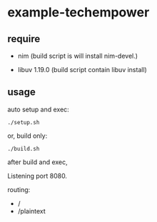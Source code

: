 # example-techempower

## require
- nim (build script is will install nim-devel.)

- libuv 1.19.0 (build script contain libuv install)

## usage
auto setup and exec:

```shell
./setup.sh
```

or, build only:

```shell
./build.sh
```

after build and exec,

Listening port 8080.

routing:
  - /
  - /plaintext